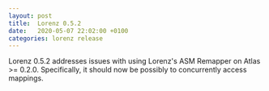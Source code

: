 ```yaml
---
layout: post
title:  Lorenz 0.5.2
date:   2020-05-07 22:02:00 +0100
categories: lorenz release
---
```


Lorenz 0.5.2 addresses issues with using Lorenz's ASM Remapper on Atlas >= 0.2.0.
Specifically, it should now be possibly to concurrently access mappings.
